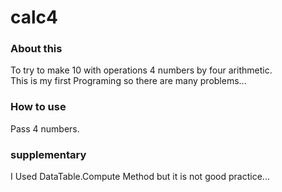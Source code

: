calc4
=====
### About this

To try to make 10 with operations 4 numbers by four arithmetic.   
This is my first Programing so there are many problems...

### How to use

Pass 4 numbers.

### supplementary

I Used DataTable.Compute Method but it is not good practice...
